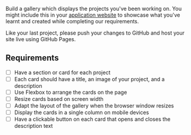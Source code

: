 Build a gallery which displays the projects you've been working on. You might include this in your [application website](../../website/project) to showcase what you've learnt and created while completing our requirements.

Like your last project, please push your changes to GitHub and host your site live using GitHub Pages.

## Requirements

- [ ] Have a section or card for each project
- [ ] Each card should have a title, an image of your project, and a description
- [ ] Use Flexbox to arrange the cards on the page
- [ ] Resize cards based on screen width
- [ ] Adapt the layout of the gallery when the browser window resizes
- [ ] Display the cards in a single column on mobile devices
- [ ] Have a clickable button on each card that opens and closes the description text

